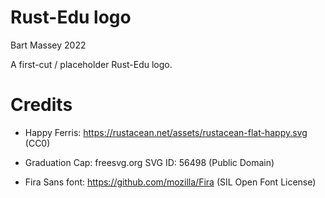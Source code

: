 # Rust-Edu logo
Bart Massey 2022

A first-cut / placeholder Rust-Edu logo.

# Credits

* Happy Ferris: https://rustacean.net/assets/rustacean-flat-happy.svg (CC0)

* Graduation Cap: freesvg.org SVG ID: 56498 (Public Domain)

* Fira Sans font: https://github.com/mozilla/Fira (SIL Open Font License)
